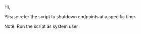 Hi,

 Please refer the script to shutdown endpoints at a specific time.

 

Note: Run the script as system user